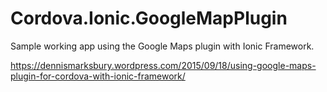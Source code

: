 # Cordova.Ionic.GoogleMapPlugin
Sample working app using the Google Maps plugin with Ionic Framework.

https://dennismarksbury.wordpress.com/2015/09/18/using-google-maps-plugin-for-cordova-with-ionic-framework/
